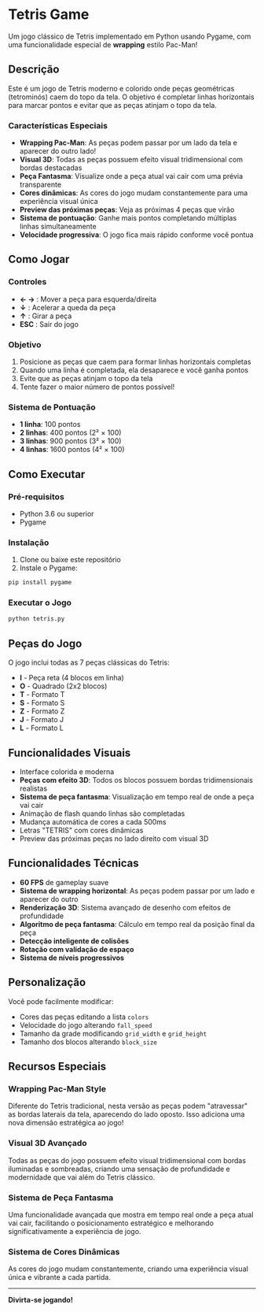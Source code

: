 # Tetris Game

Um jogo clássico de Tetris implementado em Python usando Pygame, com uma funcionalidade especial de **wrapping** estilo Pac-Man!

## Descrição

Este é um jogo de Tetris moderno e colorido onde peças geométricas (tetrominós) caem do topo da tela. O objetivo é completar linhas horizontais para marcar pontos e evitar que as peças atinjam o topo da tela.

### Características Especiais

- **Wrapping Pac-Man**: As peças podem passar por um lado da tela e aparecer do outro lado!
- **Visual 3D**: Todas as peças possuem efeito visual tridimensional com bordas destacadas
- **Peça Fantasma**: Visualize onde a peça atual vai cair com uma prévia transparente
- **Cores dinâmicas**: As cores do jogo mudam constantemente para uma experiência visual única
- **Preview das próximas peças**: Veja as próximas 4 peças que virão
- **Sistema de pontuação**: Ganhe mais pontos completando múltiplas linhas simultaneamente
- **Velocidade progressiva**: O jogo fica mais rápido conforme você pontua

## Como Jogar

### Controles
- **← →** : Mover a peça para esquerda/direita
- **↓** : Acelerar a queda da peça
- **↑** : Girar a peça
- **ESC** : Sair do jogo

### Objetivo
1. Posicione as peças que caem para formar linhas horizontais completas
2. Quando uma linha é completada, ela desaparece e você ganha pontos
3. Evite que as peças atinjam o topo da tela
4. Tente fazer o maior número de pontos possível!

### Sistema de Pontuação
- **1 linha**: 100 pontos
- **2 linhas**: 400 pontos (2² × 100)
- **3 linhas**: 900 pontos (3² × 100)
- **4 linhas**: 1600 pontos (4² × 100)

## Como Executar

### Pré-requisitos
- Python 3.6 ou superior
- Pygame

### Instalação
1. Clone ou baixe este repositório
2. Instale o Pygame:
```bash
pip install pygame
```

### Executar o Jogo
```bash
python tetris.py
```

## Peças do Jogo

O jogo inclui todas as 7 peças clássicas do Tetris:

- **I** - Peça reta (4 blocos em linha)
- **O** - Quadrado (2x2 blocos)
- **T** - Formato T
- **S** - Formato S
- **Z** - Formato Z
- **J** - Formato J
- **L** - Formato L

## Funcionalidades Visuais

- Interface colorida e moderna
- **Peças com efeito 3D**: Todos os blocos possuem bordas tridimensionais realistas
- **Sistema de peça fantasma**: Visualização em tempo real de onde a peça vai cair
- Animação de flash quando linhas são completadas
- Mudança automática de cores a cada 500ms
- Letras "TETRIS" com cores dinâmicas
- Preview das próximas peças no lado direito com visual 3D

## Funcionalidades Técnicas

- **60 FPS** de gameplay suave
- **Sistema de wrapping horizontal**: As peças podem passar por um lado e aparecer do outro
- **Renderização 3D**: Sistema avançado de desenho com efeitos de profundidade
- **Algoritmo de peça fantasma**: Cálculo em tempo real da posição final da peça
- **Detecção inteligente de colisões**
- **Rotação com validação de espaço**
- **Sistema de níveis progressivos**

## Personalização

Você pode facilmente modificar:
- Cores das peças editando a lista `colors`
- Velocidade do jogo alterando `fall_speed`
- Tamanho da grade modificando `grid_width` e `grid_height`
- Tamanho dos blocos alterando `block_size`

## Recursos Especiais

### Wrapping Pac-Man Style
Diferente do Tetris tradicional, nesta versão as peças podem "atravessar" as bordas laterais da tela, aparecendo do lado oposto. Isso adiciona uma nova dimensão estratégica ao jogo!

### Visual 3D Avançado
Todas as peças do jogo possuem efeito visual tridimensional com bordas iluminadas e sombreadas, criando uma sensação de profundidade e modernidade que vai além do Tetris clássico.

### Sistema de Peça Fantasma
Uma funcionalidade avançada que mostra em tempo real onde a peça atual vai cair, facilitando o posicionamento estratégico e melhorando significativamente a experiência de jogo.

### Sistema de Cores Dinâmicas
As cores do jogo mudam constantemente, criando uma experiência visual única e vibrante a cada partida.

---

**Divirta-se jogando!**

